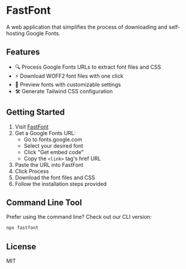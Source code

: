 # FastFont

A web application that simplifies the process of downloading and self-hosting Google Fonts.

## Features

- 🔍 Process Google Fonts URLs to extract font files and CSS
- ⚡ Download WOFF2 font files with one click
- 🎨 Preview fonts with customizable settings
- 🛠️ Generate Tailwind CSS configuration

## Getting Started

1. Visit [FastFont](https://fastfont.app)
2. Get a Google Fonts URL:
   - Go to fonts.google.com
   - Select your desired font
   - Click "Get embed code"
   - Copy the `<link>` tag's href URL
3. Paste the URL into FastFont
4. Click Process
5. Download the font files and CSS
6. Follow the installation steps provided

## Command Line Tool

Prefer using the command line? Check out our CLI version:

```bash
npx fastfont
```

## License

MIT
